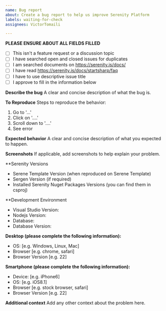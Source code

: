 ```yaml
---
name: Bug report
about: Create a bug report to help us improve Serenity Platform
labels: waiting-for-check
assignees: VictorTomaili

---
```

**PLEASE ENSURE ABOUT ALL FIELDS FILLED**

- [ ] This isn't a feature request or a discussion topic
- [ ] I have searched open and closed issues for duplicates
- [ ] I am searched documents on https://serenity.is/docs/
- [ ] I have read https://serenity.is/docs/startsharp/faq
- [ ] I have to use descriptive issue title
- [ ] I approve to fill in the information below
 
**Describe the bug**
A clear and concise description of what the bug is.

**To Reproduce**
Steps to reproduce the behavior:
1. Go to '...'
2. Click on '....'
3. Scroll down to '....'
4. See error

**Expected behavior**
A clear and concise description of what you expected to happen.

**Screenshots**
If applicable, add screenshots to help explain your problem.

**Serenity Versions
 - Serene Template Version (when reproduced on Serene Template)
 - Sergen Version (if required)
 - Installed Serenity Nuget Packages Versions (you can find them in csproj)

**Development Environment
 - Visual Studio Version:
 - Nodejs Version:
 - Database:
 - Database Version:

**Desktop (please complete the following information):**
 - OS: [e.g. Windows, Linux, Mac]
 - Browser [e.g. chrome, safari]
 - Browser Version [e.g. 22]

**Smartphone (please complete the following information):**
 - Device: [e.g. iPhone6]
 - OS: [e.g. iOS8.1]
 - Browser [e.g. stock browser, safari]
 - Browser Version [e.g. 22]

**Additional context**
Add any other context about the problem here.
